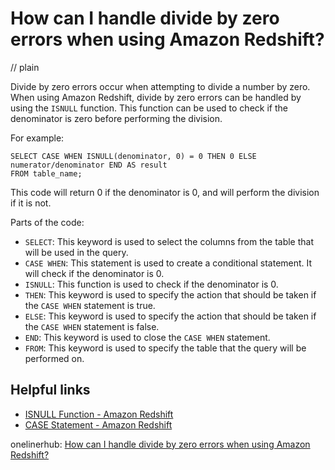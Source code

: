 # How can I handle divide by zero errors when using Amazon Redshift?
// plain

Divide by zero errors occur when attempting to divide a number by zero. When using Amazon Redshift, divide by zero errors can be handled by using the `ISNULL` function. This function can be used to check if the denominator is zero before performing the division.

For example:

```
SELECT CASE WHEN ISNULL(denominator, 0) = 0 THEN 0 ELSE numerator/denominator END AS result
FROM table_name;
```

This code will return 0 if the denominator is 0, and will perform the division if it is not.

Parts of the code:

- `SELECT`: This keyword is used to select the columns from the table that will be used in the query.
- `CASE WHEN`: This statement is used to create a conditional statement. It will check if the denominator is 0.
- `ISNULL`: This function is used to check if the denominator is 0.
- `THEN`: This keyword is used to specify the action that should be taken if the `CASE WHEN` statement is true.
- `ELSE`: This keyword is used to specify the action that should be taken if the `CASE WHEN` statement is false.
- `END`: This keyword is used to close the `CASE WHEN` statement.
- `FROM`: This keyword is used to specify the table that the query will be performed on.

## Helpful links

- [ISNULL Function - Amazon Redshift](https://docs.aws.amazon.com/redshift/latest/dg/r_ISNULL_function.html)
- [CASE Statement - Amazon Redshift](https://docs.aws.amazon.com/redshift/latest/dg/r_CASE_statement.html)

onelinerhub: [How can I handle divide by zero errors when using Amazon Redshift?](https://onelinerhub.com/amazon-redshift/how-can-i-handle-divide-by-zero-errors-when-using-amazon-redshift)